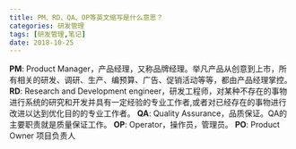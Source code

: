 ```yaml
---
title: PM、RD、QA、OP等英文缩写是什么意思？
categories: 研发管理
tags: [研发管理,笔记]
date: 2018-10-25
---
```


**PM**: Product Manager，产品经理，又称品牌经理。举凡产品从创意到上市，所有相关的研发、调研、生产、编预算、广告、促销活动等等，都由产品经理掌控。
**RD**: Research and Development engineer，研发工程师，对某种不存在的事物进行系统的研究和开发并具有一定经验的专业工作者,或者对已经存在的事物进行改进以达到优化目的的专业工作者。
**QA**: Quality Assurance，品质保证。QA的主要职责就是质量保证工作。
**OP**: Operator，操作员，管理员。
**PO**: Product Owner 项目负责人
